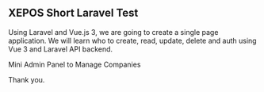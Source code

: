 ## XEPOS Short Laravel Test
Using Laravel and Vue.js 3, we are going to create a single page application. We will learn who to create, read, update, delete and auth using Vue 3 and Laravel API backend.

Mini Admin Panel to Manage Companies

Thank you.
